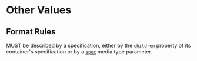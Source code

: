# Other Values

## Format Rules

MUST be described by a specification, either by the [`children`](#children) property of its container's specification or by a [`spec`](#spec) media type parameter.
